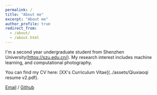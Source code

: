 ```yaml
---
permalink: /
title: "About me"
excerpt: "About me"
author_profile: true
redirect_from: 
  - /about/
  - /about.html
---
```




I'm a second year undergraduate student from Shenzhen University(https://szu.edu.cn/). My research interest includes machine learning, and computational photography.


You can find my CV here: [XX's Curriculum Vitae](../assets/Qiuxiaoqi resume v2.pdf).

[Email](qiuxiaoqi20223@email.szu.edu.cn) / [Github](https://github.com/Siki-cloud) 
